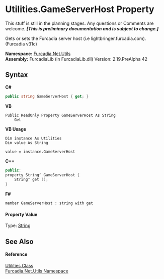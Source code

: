 # Utilities.GameServerHost Property 
This stuff is still in the planning stages. Any questions or Comments are welcome. _**\[This is preliminary documentation and is subject to change.\]**_

Gets or sets the Furcadia server host (i.e lightbringer.furcadia.com). (Furcadia v31c)

**Namespace:**&nbsp;<a href="N_Furcadia_Net_Utils">Furcadia.Net.Utils</a><br />**Assembly:**&nbsp;FurcadiaLib (in FurcadiaLib.dll) Version: 2.19.PreAlpha 42

## Syntax

**C#**<br />
``` C#
public string GameServerHost { get; }
```

**VB**<br />
``` VB
Public ReadOnly Property GameServerHost As String
	Get
```

**VB Usage**<br />
``` VB Usage
Dim instance As Utilities
Dim value As String

value = instance.GameServerHost

```

**C++**<br />
``` C++
public:
property String^ GameServerHost {
	String^ get ();
}
```

**F#**<br />
``` F#
member GameServerHost : string with get

```


#### Property Value
Type: <a href="http://msdn2.microsoft.com/en-us/library/s1wwdcbf" target="_blank">String</a>

## See Also


#### Reference
<a href="T_Furcadia_Net_Utils_Utilities">Utilities Class</a><br /><a href="N_Furcadia_Net_Utils">Furcadia.Net.Utils Namespace</a><br />